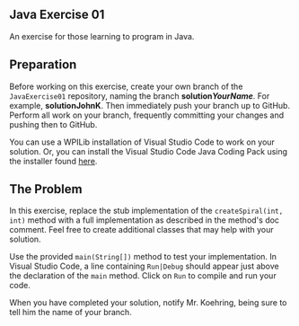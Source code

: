 ## Java Exercise 01

An exercise for those learning to program in Java.

## Preparation

Before working on this exercise, create your own branch of the `JavaExercise01`
repository, naming the branch **solution*YourName***. For example,
**solutionJohnK**. Then immediately push your branch up to GitHub.
Perform all work on your branch, frequently committing your changes
and pushing then to GitHub.

You can use a WPILib installation of Visual Studio Code to work
on your solution. Or, you can install the Visual Studio Code
Java Coding Pack using the installer found
[here](https://code.visualstudio.com/learn/educators/installers).

## The Problem

In this exercise, replace the stub implementation of the `createSpiral(int, int)`
method with a full implementation as described in the method's doc comment.
Feel free to create additional classes that may help with your solution.

Use the provided `main(String[])` method to test your implementation.
In Visual Studio Code, a line containing `Run|Debug` should appear just
above the declaration of the `main` method. Click on `Run` to compile
and run your code.

When you have completed your solution, notify Mr. Koehring, being sure to
tell him the name of your branch.
